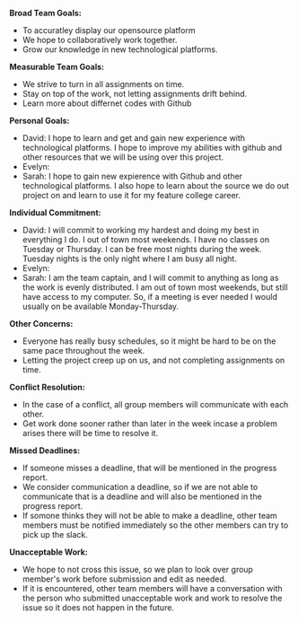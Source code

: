 **Broad Team Goals:**
- To accuratley display our opensource platform
- We hope to collaboratively work together.
- Grow our knowledge in new technological platforms.

**Measurable Team Goals:**
- We strive to turn in all assignments on time.
- Stay on top of the work, not letting assignments drift behind.
- Learn more about differnet codes with Github

**Personal Goals:**
- David: I hope to learn and get and gain new experience with technological platforms.  I hope to improve my abilities with github and other resources that we will be using over this project.
- Evelyn:
- Sarah: I hope to gain new expierence with Github and other technological platforms. I also hope to learn about the source we do out project on and learn to use it for my feature college career. 

**Individual Commitment:**
- David:  I will commit to working my hardest and doing my best in everything I do.  I out of town most weekends.  I have no classes on Tuesday or Thursday.  I can be free most nights during the week.  Tuesday nights is the only night where I am busy all night.
- Evelyn:
- Sarah: I am the team captain, and I will commit to anything as long as the work is evenly distributed. I am out of town most weekends, but still have access to my computer. So, if a meeting is ever needed I would usually on be available Monday-Thursday.

**Other Concerns:**
- Everyone has really busy schedules, so it might be hard to be on the same pace throughout the week.
- Letting the project creep up on us, and not completing assignments on time.

**Conflict Resolution:**
- In the case of a conflict, all group members will communicate with each other.
- Get work done sooner rather than later in the week incase a problem arises there will be time to resolve it.

**Missed Deadlines:**
- If someone misses a deadline, that will be mentioned in the progress report.
- We consider communication a deadline, so if we are not able to communicate that is a deadline and will also be mentioned in the progress report.
- If somone thinks they will not be able to make a deadline, other team members must be notified immediately so the other members can try to pick up the slack.

**Unacceptable Work:**
- We hope to not cross this issue, so we plan to look over group member's work before submission and edit as needed.
- If it is encountered, other team members will have a conversation with the person who submitted unacceptable work and work to resolve the issue so it does not happen in the future. 
